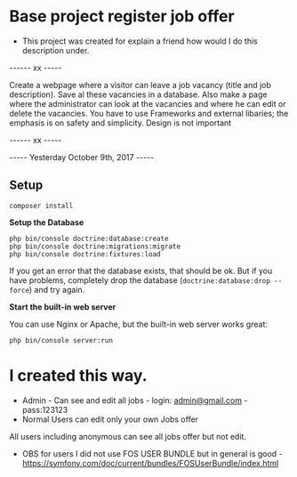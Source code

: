 # Base project register job offer

* This project was created for explain a friend how would I do this description under. 

------ xx -----

Create a webpage where a visitor can leave a job vacancy (title and job description). Save al these vacancies in a database. Also make a page where the administrator can look at the vacancies and where he can edit or delete the vacancies. You have to use Frameworks and external libaries; the emphasis is on safety and simplicity. Design is not important

------ xx -----

----- Yesterday October 9th, 2017 -----

## Setup

```
composer install
```

**Setup the Database**


```
php bin/console doctrine:database:create
php bin/console doctrine:migrations:migrate
php bin/console doctrine:fixtures:load
```

If you get an error that the database exists, that should
be ok. But if you have problems, completely drop the
database (`doctrine:database:drop --force`) and try again.

**Start the built-in web server**

You can use Nginx or Apache, but the built-in web server works
great:

```
php bin/console server:run
```


# I created this way.
* Admin - Can see and edit all jobs - login: admin@gmail.com - pass:123123
* Normal Users can edit only your own Jobs offer

All users including anonymous can see all jobs offer but not edit.

* OBS for users I did not use FOS USER BUNDLE but in general is good - https://symfony.com/doc/current/bundles/FOSUserBundle/index.html
